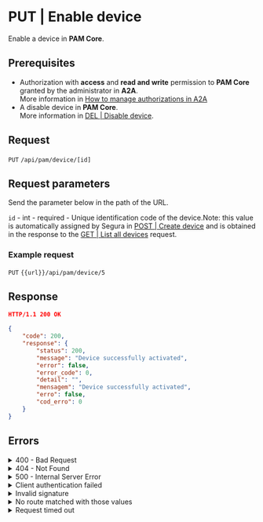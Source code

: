 # PUT | Enable device

Enable a device in **PAM Core**.

## Prerequisites

* Authorization with **access** and **read and write** permission to **PAM Core** granted by the administrator in **A2A**.\
  More information in [How to manage authorizations in A2A](../../../../../v4/docs/how-to-manage-authorizations-in-a2a/)
* A disable device in **PAM Core**.\
  More information in [DEL | Disable device](../../../../../v4/docs/api-del-disable-device/).

## Request

`PUT` `/api/pam/device/[id]`

## Request parameters

Send the parameter below in the path of the URL.

`id` - int - required - Unique identification code of the device.Note: this value is automatically assigned by Segura in [POST | Create device](../../../../../v4/docs/api-post-create-device/) and is obtained in the response to the [GET | List all devices](../../../../../v4/docs/api-get-list-all-devices/) request.

### Example request

`PUT` `{{url}}/api/pam/device/5`

## Response

```json
HTTP/1.1 200 OK
```

```json
{
    "code": 200,
    "response": {
        "status": 200,
        "message": "Device successfully activated",
        "error": false,
        "error_code": 0,
        "detail": "",
        "mensagem": "Device successfully activated",
        "erro": false,
        "cod_erro": 0
    }
}
```

## Errors

<details>

<summary>400 - Bad Request</summary>

***

Message: "1011: Device not found"

\
Possible cause: The device wasn't found.

Solution: check the `id` used to search for the device and resend the request.

***

Message: "1039: Without PAM Configuration Access permission"\
\
Possible cause: your authorization doesn’t have permission to disable a device.

Solution: ask the administrator to check your read and write permission to PAM Core resources in A2A.

***

Message: "1044: Device is already activated"

Possible cause: the device is already active.\


***

</details>

<details>

<summary>404 - Not Found</summary>

***

Message: "Resource sub not found"\


Possible cause: the URL or the requested resource isn’t correct.\


Solution: check the URL and make sure the parameter is correct.

***

</details>

<details>

<summary>500 - Internal Server Error</summary>

***

Message: "Unexpected error."\


Possible cause: the error is in the Segura server.\


Solution: contact the support team for more information.

***

Message: "You are not authorized to access this resource."

Possible cause: you don’t have the authorization to access this resource.\


Solution: ask the administrator to check your permission to access the PAM Core resources in A2A.

***

</details>

<details>

<summary>Client authentication failed</summary>

***

Message: "Client authentication failed."

Possible cause: failure in your application authentication with the Segura server.\


Solution: check the authentication parameters such as `Access Token URL`, `Client ID` e `Client secret` and request a new access token.

***

</details>

<details>

<summary>Invalid signature</summary>

***

Message: "Invalid signature"

Possible cause: failure in recognizing the URL of the client application.

Solution: check the URL of the client application and resent the request.

***

</details>

<details>

<summary>No route matched with those values</summary>

***

Message: "No route matched with those values."

Possible cause: the authorization header is missing in the API request.\


Solution: request a new access token.

***

</details>

<details>

<summary>Request timed out</summary>

***

Message: "Request timed out."

Possible cause: the request time has expired.\


Solution: check the connectivity between the source of the request and the Segura server.

</details>
